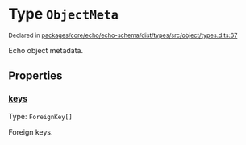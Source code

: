 # Type `ObjectMeta`
<sub>Declared in [packages/core/echo/echo-schema/dist/types/src/object/types.d.ts:67]()</sub>


Echo object metadata.

## Properties
### [keys]()
Type: <code>ForeignKey[]</code>

Foreign keys.



